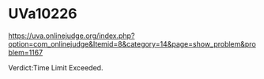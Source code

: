 # UVa10226
https://uva.onlinejudge.org/index.php?option=com_onlinejudge&Itemid=8&category=14&page=show_problem&problem=1167

Verdict:Time Limit Exceeded.
